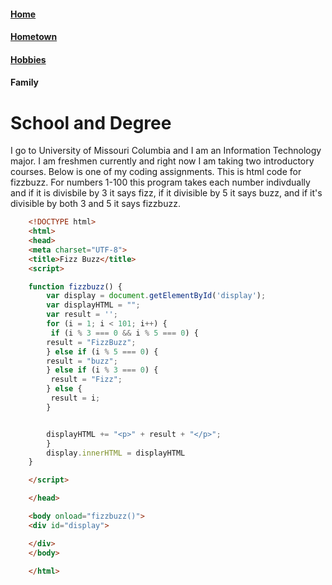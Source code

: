 #### [Home](https://github.com/lukefisha/README.md.git)
#### [Hometown](https://github.com/lukefisha/Hometown.md.git)
#### [Hobbies](https://github.com/lukefisha/Hobbies.md.git)
#### Family
# School and Degree
I go to University of Missouri Columbia and I am an Information Technology major. I am freshmen currently and right now I am taking two introductory courses. Below is one of my coding assignments. This is html code for fizzbuzz. For numbers 1-100 this program takes each number indivdually and if it is divisbile by 3 it says fizz, if it divisible by 5 it says buzz, and if it's divisible by both 3 and 5 it says fizzbuzz.
```html
	<!DOCTYPE html>
	<html>
	<head>
	<meta charset="UTF-8">
	<title>Fizz Buzz</title>
	<script>

	function fizzbuzz() {
		var display = document.getElementById('display');
		var displayHTML = "";
		var result = '';
		for (i = 1; i < 101; i++) {
		 if (i % 3 === 0 && i % 5 === 0) {
		result = "FizzBuzz";
		} else if (i % 5 === 0) {
		result = "buzz";
		} else if (i % 3 === 0) {
		 result = "Fizz";
		} else {
		 result = i;
	    }


	    displayHTML += "<p>" + result + "</p>";
		}
		display.innerHTML = displayHTML
	}

	</script>

	</head>

	<body onload="fizzbuzz()">
	<div id="display">

	</div>
	</body>

	</html>
```
